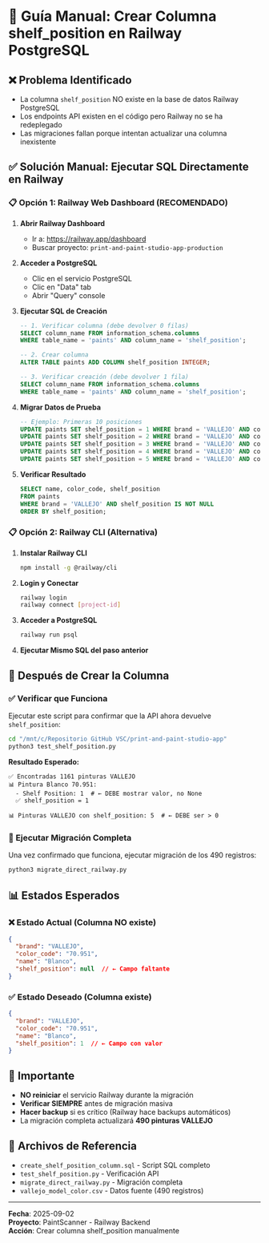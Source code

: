 # 🚀 Guía Manual: Crear Columna shelf_position en Railway PostgreSQL

## ❌ Problema Identificado
- La columna `shelf_position` NO existe en la base de datos Railway PostgreSQL
- Los endpoints API existen en el código pero Railway no se ha redeplegado
- Las migraciones fallan porque intentan actualizar una columna inexistente

## ✅ Solución Manual: Ejecutar SQL Directamente en Railway

### 📋 Opción 1: Railway Web Dashboard (RECOMENDADO)

1. **Abrir Railway Dashboard**
   - Ir a: https://railway.app/dashboard
   - Buscar proyecto: `print-and-paint-studio-app-production`

2. **Acceder a PostgreSQL**
   - Clic en el servicio PostgreSQL 
   - Clic en "Data" tab
   - Abrir "Query" console

3. **Ejecutar SQL de Creación**
   ```sql
   -- 1. Verificar columna (debe devolver 0 filas)
   SELECT column_name FROM information_schema.columns 
   WHERE table_name = 'paints' AND column_name = 'shelf_position';
   
   -- 2. Crear columna
   ALTER TABLE paints ADD COLUMN shelf_position INTEGER;
   
   -- 3. Verificar creación (debe devolver 1 fila)
   SELECT column_name FROM information_schema.columns 
   WHERE table_name = 'paints' AND column_name = 'shelf_position';
   ```

4. **Migrar Datos de Prueba**
   ```sql
   -- Ejemplo: Primeras 10 posiciones
   UPDATE paints SET shelf_position = 1 WHERE brand = 'VALLEJO' AND color_code = '70.951';
   UPDATE paints SET shelf_position = 2 WHERE brand = 'VALLEJO' AND color_code = '70.919';
   UPDATE paints SET shelf_position = 3 WHERE brand = 'VALLEJO' AND color_code = '70.820';
   UPDATE paints SET shelf_position = 4 WHERE brand = 'VALLEJO' AND color_code = '70.918';
   UPDATE paints SET shelf_position = 5 WHERE brand = 'VALLEJO' AND color_code = '70.928';
   ```

5. **Verificar Resultado**
   ```sql
   SELECT name, color_code, shelf_position 
   FROM paints 
   WHERE brand = 'VALLEJO' AND shelf_position IS NOT NULL 
   ORDER BY shelf_position;
   ```

### 📋 Opción 2: Railway CLI (Alternativa)

1. **Instalar Railway CLI**
   ```bash
   npm install -g @railway/cli
   ```

2. **Login y Conectar**
   ```bash
   railway login
   railway connect [project-id]
   ```

3. **Acceder a PostgreSQL**
   ```bash
   railway run psql
   ```

4. **Ejecutar Mismo SQL del paso anterior**

## 🔄 Después de Crear la Columna

### ✅ Verificar que Funciona
Ejecutar este script para confirmar que la API ahora devuelve `shelf_position`:

```bash
cd "/mnt/c/Repositorio GitHub VSC/print-and-paint-studio-app"
python3 test_shelf_position.py
```

**Resultado Esperado:**
```
✅ Encontradas 1161 pinturas VALLEJO
📊 Pintura Blanco 70.951:
  - Shelf Position: 1  # ← DEBE mostrar valor, no None
  ✅ shelf_position = 1
  
📊 Pinturas VALLEJO con shelf_position: 5  # ← DEBE ser > 0
```

### 🎯 Ejecutar Migración Completa
Una vez confirmado que funciona, ejecutar migración de los 490 registros:

```bash
python3 migrate_direct_railway.py
```

## 📊 Estados Esperados

### ❌ Estado Actual (Columna NO existe)
```json
{
  "brand": "VALLEJO",
  "color_code": "70.951", 
  "name": "Blanco",
  "shelf_position": null  // ← Campo faltante
}
```

### ✅ Estado Deseado (Columna existe)
```json
{
  "brand": "VALLEJO",
  "color_code": "70.951", 
  "name": "Blanco",
  "shelf_position": 1  // ← Campo con valor
}
```

## 🚨 Importante

- **NO reiniciar** el servicio Railway durante la migración
- **Verificar SIEMPRE** antes de migración masiva
- **Hacer backup** si es crítico (Railway hace backups automáticos)
- La migración completa actualizará **490 pinturas VALLEJO**

## 📝 Archivos de Referencia

- `create_shelf_position_column.sql` - Script SQL completo
- `test_shelf_position.py` - Verificación API 
- `migrate_direct_railway.py` - Migración completa
- `vallejo_model_color.csv` - Datos fuente (490 registros)

---
**Fecha**: 2025-09-02  
**Proyecto**: PaintScanner - Railway Backend  
**Acción**: Crear columna shelf_position manualmente